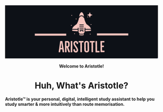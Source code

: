 ![Welcome to Aristotle!](Aristotle-1.png)
<p align = center>
  <b>Welcome to Aristotle!<b>

  <h1 align="center">Huh, What's Aristotle?</h1>
 </p> 
    Aristotle™ is your personal, digital, intelligent study assistant to help you study smarter & more intuitively than route memorisation. 
    


